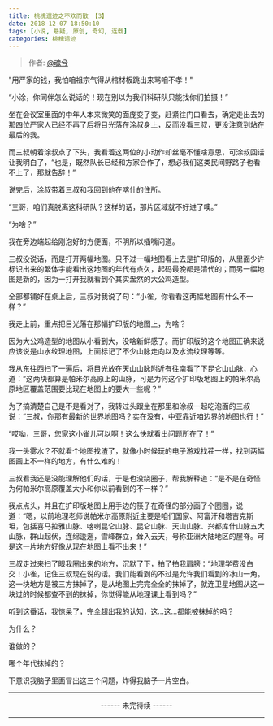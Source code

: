 ```yaml
---
title: 桃槐遗迹之不欢而散 【3】
date: 2018-12-07 18:50:10
tags: [小说, 悬疑, 原创, 奇幻, 连载]
categories: 桃槐遗迹
---
```


> 作者: [@魂兮](http://weibo.com/paigu77) 

"用严家的钱，我怕咱祖宗气得从棺材板跳出来骂咱不孝！"

“小涂，你同伴怎么说话的！现在别以为我们科研队只能找你们拍摄！”

坐在会议室里面的中年人本来微笑的面庞变了变，赶紧往门口看去，确定走出去的那四位严家人已经不再了后将目光落在涂叔身上，反而没看三叔，更没注意到站在最后的我。

而三叔朝着涂叔点了下头，我看着这两位的小动作却丝毫不懂啥意思，可涂叔回话让我明白了，“也是，既然队长已经和方家合作了，想必我们这类民间野路子也看不上了，那就告辞！”

说完后，涂叔带着三叔和我回到他在喀什的住所。

“三哥，咱们真脱离这科研队？这样的话，那片区域就不好进了噢。”

“为啥？”

我在旁边端起给刚泡好的方便面，不明所以插嘴问道。

三叔没说话，而是打开两幅地图。只不过一幅地图看上去是扩印版的，从里面少许标识出来的繁体字能看出这地图的年代有点久，起码最晚都是清代的；而另一幅地图是新的，因为一打开我就看到个其实盎然的大公鸡造型。

全部都铺好在桌上后，三叔对我说了句：“小雀，你看看这两幅地图有什么不一样？”

我走上前，重点把目光落在那幅扩印版的地图上，为啥？

因为大公鸡造型的地图从小看到大，没啥新鲜感了。而扩印版的这个地图正确来说应该说是山水纹理地图，上面标记了不少山脉走向以及水流纹理等等。

我从东往西扫了一遍后，将目光放在天山山脉附近有往南看了下昆仑山山脉，心道：“这两块都算是帕米尔高原上的山脉，可是为何这个扩印版地图上的帕米尔高原地区覆盖范围要比现在地图上的要大一些呢？”

为了搞清楚自己是不是看对了，我转过头跟坐在那里和涂叔一起吃泡面的三叔说：“三叔，你那有最新的世界地图吗？实在没有，中亚靠近咱边界的地图也行！”

“哎呦，三哥，您家这小雀儿可以啊！这么快就看出问题所在了！”

我一头雾水？不就看个地图找渣了，就像小时候玩的电子游戏找茬一样，找到两幅图画上不一样的地方，有什么难的！

三叔看我还是没能理解他们的话，于是也没绕圈子，帮我解释道：“是不是在奇怪为何帕米尔高原覆盖大小和你以前看到的不一样？”

我点点头，并且在扩印版地图上用手边的筷子在奇怪的部分画了个圈圈，说道：“嗯，以前地理老师说帕米尔高原附近主要是咱们国家、阿富汗和塔吉克斯坦，包括喜马拉雅山脉、喀喇昆仑山脉、昆仑山脉、天山山脉、兴都库什山脉五大山脉，群山起伏，连绵逶迤，雪峰群立，耸入云天，号称亚洲大陆地区的屋脊。可是这一片地方好像从现在地图上看不出来！”

三叔走过来扫了眼我圈出来的地方，沉默了下，拍了拍我肩膀：“地理学费没白交！小雀，记住三叔现在说的话。我们能看到的不过是允许我们看到的冰山一角。这一块地方是被三方抹掉了，是从地图上完完全全的抹掉了，就连卫星地图从这一块过的时候都查不到的抹掉，你觉得能从地理课上看到吗？”

听到这番话，我惊呆了，完全超出我的认知，这…这…都能被抹掉的吗？

为什么？

谁做的？

哪个年代抹掉的？

下意识我脑子里面冒出这三个问题，炸得我脑子一片空白。

---

<center> ------ 未完待续 ------ </center>

---
